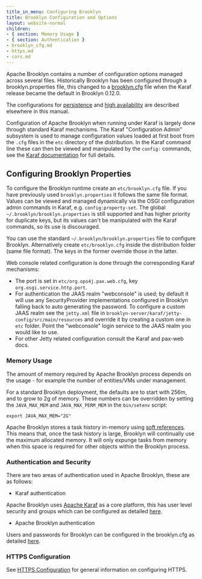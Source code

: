 ```yaml
---
title_in_menu: Configuring Brooklyn
title: Brooklyn Configuration and Options
layout: website-normal
children:
- { section: Memory Usage }
- { section: Authentication }
- brooklyn_cfg.md
- https.md
- cors.md
---
```


Apache Brooklyn contains a number of configuration options managed across several files. 
Historically Brooklyn has been configured through a brooklyn.properties file, this changed 
to a [brooklyn.cfg](brooklyn_cfg) file when the Karaf release became the default in Brooklyn 0.12.0.

The configurations for [persistence](/guide/ops/persistence) and [high availability](/guide/ops/high-availability) are described
elsewhere in this manual.

Configuration of Apache Brooklyn when running under Karaf is largely done through standard Karaf mechanisms. 
The Karaf "Configuration Admin" subsystem is used to manage configuration values loaded at first boot from the
`.cfg` files in the `etc` directory of the distribution. In the Karaf command line these can then be viewed
and manipulated by the `config:` commands, see the [Karaf documentation](https://karaf.apache.org/manual/latest/) for full details.

## Configuring Brooklyn Properties

To configure the Brooklyn runtime create an `etc/brooklyn.cfg` file. If you have previously used `brooklyn.properties` it follows the same
file format. Values can be viewed and managed dynamically via the OSGI configuration admin commands in Karaf,
e.g. `config:property-set`. The global `~/.brooklyn/brooklyn.properties` is still supported and has higher
priority for duplicate keys, but its values can't be manipulated with the Karaf commands, so its use is
discouraged.

You can use the standard `~/.brooklyn/brooklyn.properties` file to configure Brooklyn. Alternatively
create `etc/brooklyn.cfg` inside the distribution folder (same file format). The keys in the former override
those in the latter.

Web console related configuration is done through the corresponding Karaf mechanisms:

  * The port is set in `etc/org.ops4j.pax.web.cfg`, key `org.osgi.service.http.port`.
  * For authentication the JAAS realm "webconsole" is used; by default it will use any
    SecurityProvider implementations configured in Brooklyn falling back to auto generating
    the password. To configure a custom JAAS realm see the `jetty.xml` file in 
    `brooklyn-server/karaf/jetty-config/src/main/resources`
    and override it by creating a custom one in `etc` folder. Point the "webconsole" login service
    to the JAAS realm you would like to use.
   * For other Jetty related configuration consult the Karaf and pax-web docs.

### Memory Usage

The amount of memory required by Apache Brooklyn process depends on the usage - for example the number of entities/VMs under management.

For a standard Brooklyn deployment, the defaults are to start with 256m, and to grow to 2g of memory. These numbers can be overridden 
by setting the `JAVA_MAX_MEM` and `JAVA_MAX_PERM_MEM` in the `bin/setenv` script:

    export JAVA_MAX_MEM="2G"

Apache Brooklyn stores a task history in-memory using [soft references](http://docs.oracle.com/javase/7/docs/api/java/lang/ref/SoftReference.html). 
This means that, once the task history is large, Brooklyn will continually use the maximum allocated memory. It will 
only expunge tasks from memory when this space is required for other objects within the Brooklyn process.

### Authentication and Security

There are two areas of authentication used in Apache Brooklyn, these are as follows:

* Karaf authentication

Apache Brooklyn uses [Apache Karaf](https://karaf.apache.org) as a core platform, this has user level security and
groups which can be configured as detailed [here](https://karaf.apache.org/manual/latest/security#_users_groups_roles_and_passwords).

* Apache Brooklyn authentication

Users and passwords for Brooklyn can be configured in the brooklyn.cfg as detailed [here](brooklyn_cfg#authentication).

### HTTPS Configuration

See [HTTPS Configuration](https) for general information on configuring HTTPS.


<!--
----------
-- NOTE: comment out this section on catalog as the behaviour described is not enabled by default since
-- https://github.com/apache/brooklyn-server/pull/233; re-enable this when that changes
----------
## Catalog in OSGi  
With the traditional launcher, Brooklyn loads the initial contents of the catalog from a `default.catalog.bom` file
as described in the section on [installation](/guide/ops/production-installation). Brooklyn finds Java 
implementations to provide for certain things in blueprints (entities, enrichers etc.) by scanning the classpath. 

In the OSGI world this approach is not used, as each bundle only has visibility of its own and its imported Java packages. 
Instead, in the Karaf OSGi container, each bundle can declare its own `catalog.bom` file, in the root of the bundle,
with the catalog declarations for any entities etc. that the bundle contains.

For example, the `catalog.bom` file for Brooklyn's Webapp bundle looks like (abbreviated):

    brooklyn.catalog:
        version: ...
        items:
        - id: org.apache.brooklyn.entity.webapp.nodejs.NodeJsWebAppService
          itemType: entity
          item:
            type: org.apache.brooklyn.entity.webapp.nodejs.NodeJsWebAppService
            name: Node.JS Application
        ...
        - id: resilient-bash-web-cluster-template
          itemType: template
          name: "Template: Resilient Load-Balanced Bash Web Cluster with Sensors"
          description: |
            Sample YAML to provision a cluster of the bash/python web server nodes,
            with sensors configured, and a load balancer pointing at them,
            and resilience policies for node replacement and scaling
          item:
            name: Resilient Load-Balanced Bash Web Cluster (Brooklyn Example)

In the above YAML the first item declares that the bundle provides an entity whose type is
`org.apache.brooklyn.entity.webapp.nodejs.NodeJsWebAppService`, and whose name is 'Node.JS Application'.  The second
item declares that the bundle provides a template application, with id  `resilient-bash-web-cluster-template`, and
includes a description for what this is.

### Configuring applications in the Catalog

When running some particular deployment of Brooklyn it may not be desirable for the sample applications to appear in
the catalog (for clarity, "application" here in the sense of an item with `itemType: template`).
For example, if you have developed
some bundle with your own application and added it to Karaf then you might want only your own application to appear in
the catalog.

Brooklyn contains a mechanism to allow you to configure what bundles will add their applications to the catalog.
The Karaf configuration file `/etc/org.apache.brooklyn.core.catalog.bomscanner.cfg` contains two properties,
one `whitelist` and the other `blacklist`, that bundles must satisfy for their applications to be added to the catalog.
Each property value is a comma-separated list of regular expressions.  The symbolic id of the bundle must match one of
the regular expressions on the whitelist, and not match any expression on the blacklist, if its applications
are to be added to the bundle.  The default values of these properties are to admit all bundles, and forbid none.


### Configuring custom bundle resolvers, type-plan transformers, and other bundles

As described throughout this user guide, 
Apache Brooklyn by default uses the CAMP YAML format to define types, including entities, 
and supports the `catalog.bom` format defined elsewhere and ZIP bundles containing `catalog.bom`
or OSGi metadata information.

It is possible to extend this, and supply additional item type definition formats
and bundle resolution strategies.
This is done by defining OSGi services in an OSGi bundle blueprint,
implementing `BrooklynTypePlanTransformer` and/or `BrooklynCatalogBundleResolver`.
This can be used to add support for any type of plan or bundle format,
such as Kubernetes Helm charts, TOSCA YAML topology definitions, or TOSCA CSAR bundles.

These services, or any additional bundles to install, can be specified in any of several ways:

* As part of Karaf startup, by specifying it in `etc/startup.properties` or as a boot feature/bundle

* Adding it to the `/etc/default.catalog.bom`

* Putting it in the OSGi `/deploy` folder (before or after startup)

* Manually after startup through the API or CLI (e.g. via `br catalog add`) 
  and subsequently restored through rebind

*Note*: If the initial catalog `/etc/default.catalog.bom` requires those bundles to be installed,
you must use the first option, otherwise, because OSGi startup can be non-deterministic, the bundles
might not be installed when the initial catalog is loaded. In addition, you must specify that the
services from those bundles are required prior to starting the initial catalog (and before rebind).
This can be done with the following setting in `brooklyn.cfg`: 

    brooklyn.osgi.dependencies.services.filters=<osgi-filter-or-list>
    
Where `<osgi-filter-or-list>` is of any of the following forms, using properties of the OSGi
service, the most common of which is `osgi.service.blueprint.compname`, the registered name 
of the OSGi service component in the blueprint:

    (osgi.service.blueprint.compname=myCustomBundleResolver)
    (&(osgi.service.blueprint.compname=myCustomBundleResolver)(customProp=customValue))
    ["(osgi.service.blueprint.compname=myCustomBundleResolver)","(osgi.service.blueprint.compname=myCustomPlanTransformer)"]

The first of these will block for the presence of a service registered with component name `myCustomBundleResolver`;
the second will block for a service with that component name _and_ the custom property set;
the third will block for two services, `myCustomBundleResolver` and one with component name `myCustomPlanTransformer`.

In addition, two other settings in that file may be relevant:

    brooklyn.osgi.dependencies.services.timeout = 2m
    brooklyn.osgi.startlevel.postinit           = 200

The first of these will cause catalog init / rebind to proceed after a timeout if the dependencies are not fulfilled,
after logging an error.  (By default it will block indefinitely, logging a debug message periodically.)

The second of these will change the OSGi start level after catalog init / rebind has completed.
This can be useful e.g. if using the hot-deploy `/deploy` folder but bundles there should not be activated
until _after_ the Brooklyn catalog has been initialized (or rebinding on a subsequent start).
It can be used along with these standard `org.apache.felix.fileinstall-deploy.cfg` settings
which should be changed to a level above `100` but less than or equal to the `brooklyn.osgi.startlevel.postinit` level:

    felix.fileinstall.start.level  = 180
    felix.fileinstall.active.level = 180

*Note #2*: It is recommended that bundles that provide OSGi services _not_ contain a `catalog.bom`,
as that can in some situations cause a race between loading the services and installing the `catalog.bom`.
A clear separation between service bundles and catalog bundles prevents that situation.
(On rebind, bundles that have OSGi metadata and not a `catalog.bom` are loaded first,
to ensure any OSGi services they provide are available to other bundles,
for any of the bundle installation techniques listed above.)


### Caveats

In the OSGi world specifying class names by string in Brooklyn's configuration will work only
for classes living in Brooklyn's core modules. Raise an issue or ping us on IRC if you find
a case where this doesn't work for you. For custom SecurityProvider implementations refer to the
documentation of BrooklynLoginModule.
    
 END Catalog in Karaf comment -->


